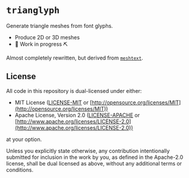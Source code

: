 # `trianglyph`

Generate triangle meshes from font glyphs.

- Produce 2D or 3D meshes
- 🚧 Work in progress ⛏

Almost completely rewritten, but derived from [`meshtext`](https://lib.rs/crates/meshtext).

## License

All code in this repository is dual-licensed under either:

* MIT License ([LICENSE-MIT](docs/LICENSE-MIT) or [http://opensource.org/licenses/MIT](http://opensource.org/licenses/MIT))
* Apache License, Version 2.0 ([LICENSE-APACHE](docs/LICENSE-APACHE) or [http://www.apache.org/licenses/LICENSE-2.0](http://www.apache.org/licenses/LICENSE-2.0))

at your option.

Unless you explicitly state otherwise, any contribution intentionally submitted
for inclusion in the work by you, as defined in the Apache-2.0 license, shall be dual licensed as above, without any
additional terms or conditions.

